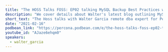 ```yaml
---
title: "The HOSS Talks FOSS: EP02 talking MySQL Backup Best Practices with Walter Garcia"
description: "We cover details about Walter's latest blog outlining MySQL Backup best practices."
short_text: "The Hoss talks with Walter Garcia remote dba expert for Percona about how to ensure you are getting good and consistent MySQL backups. We cover details about Walter's latest blog outlining MySQL Backup best practices."
date: "2021-02-16"
podbean_link: "https://percona.podbean.com/e/the-hoss-talks-foss-ep02-talking-mysql-backup-best-practices-with-walter-garcia/"
youtube_id: "AJaze6ehqm0"
speakers:
  - walter_garcia
---
```

  